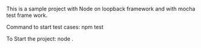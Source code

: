 
 This is a sample project with Node on loopback framework and with mocha test frame work.

Command to start test cases:
npm test

To Start the project:
node .

